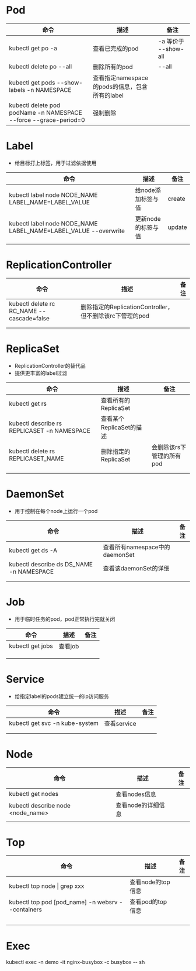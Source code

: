 # Pod

| 命令                                                         | 描述                                           | 备注                 |
| ------------------------------------------------------------ | ---------------------------------------------- | -------------------- |
| kubectl get po -a                                            | 查看已完成的pod                                | -a 等价于 --show-all |
| kubectl delete po --all                                      | 删除所有的pod                                  | --all                |
| kubectl get pods --show-labels -n NAMESPACE                  | 查看指定namespace的pods的信息，包含所有的label |                      |
| kubectl delete pod podName -n NAMESPACE --force --grace-period=0 | 强制删除                                       |                      |



# Label

- 给目标打上标签，用于过滤依据使用

| 命令                                                         | 描述               | 备注   |
| ------------------------------------------------------------ | ------------------ | ------ |
| kubectl label node NODE_NAME LABEL_NAME=LABEL_VALUE          | 给node添加标签与值 | create |
| kubectl label node NODE_NAME LABEL_NAME=LABEL_VALUE --overwrite | 更新node的标签与值 | update |
|                                                              |                    |        |



# ReplicationController

| 命令                                      | 描述                                                     | 备注 |
| ----------------------------------------- | -------------------------------------------------------- | ---- |
| kubectl delete rc RC_NAME --cascade=false | 删除指定的ReplicationController，但不删除该rc下管理的pod |      |
|                                           |                                                          |      |
|                                           |                                                          |      |



# ReplicaSet

- ReplicationController的替代品
-  提供更丰富的label过滤

| 命令                                        | 描述                     | 备注                      |
| ------------------------------------------- | ------------------------ | ------------------------- |
| kubectl get rs                              | 查看所有的ReplicaSet     |                           |
| kubectl describe rs REPLICASET -n NAMESPACE | 查看某个ReplicaSet的描述 |                           |
| kubectl delete rs REPLICASET_NAME           | 删除指定的ReplicaSet     | 会删除该rs下管理的所有pod |
|                                             |                          |                           |
|                                             |                          |                           |



# DaemonSet

- 用于控制在每个node上运行一个pod

| 命令                                      | 描述                           | 备注 |
| ----------------------------------------- | ------------------------------ | ---- |
| kubectl get ds -A                         | 查看所有namespace中的daemonSet |      |
| kubectl describe ds  DS_NAME -n NAMESPACE | 查看该daemonSet的详细          |      |
|                                           |                                |      |
|                                           |                                |      |



# Job

- 用于临时任务的pod，pod正常执行完就关闭

| 命令             | 描述    | 备注 |
| ---------------- | ------- | ---- |
| kubectl get jobs | 查看job |      |
|                  |         |      |
|                  |         |      |
|                  |         |      |



# Service

- 给指定label的pods建立统一的ip访问服务

| 命令                           | 描述        | 备注 |
| ------------------------------ | ----------- | ---- |
| kubectl get svc -n kube-system | 查看service |      |
|                                |             |      |
|                                |             |      |



# Node

| 命令                              | 描述               | 备注 |
| --------------------------------- | ------------------ | ---- |
| kubectl get nodes                 | 查看nodes信息      |      |
| kubectl describe node <node_name> | 查看node的详细信息 |      |
|                                   |                    |      |



# Top

| 命令                                              | 描述              | 备注 |
| ------------------------------------------------- | ----------------- | ---- |
| kubectl top node \| grep xxx                      | 查看node的top信息 |      |
| kubectl top pod [pod_name] -n websrv --containers | 查看pod的top信息  |      |
|                                                   |                   |      |
|                                                   |                   |      |
|                                                   |                   |      |
|                                                   |                   |      |



# Exec

 kubectl exec -n demo -it nginx-busybox -c busybox -- sh


